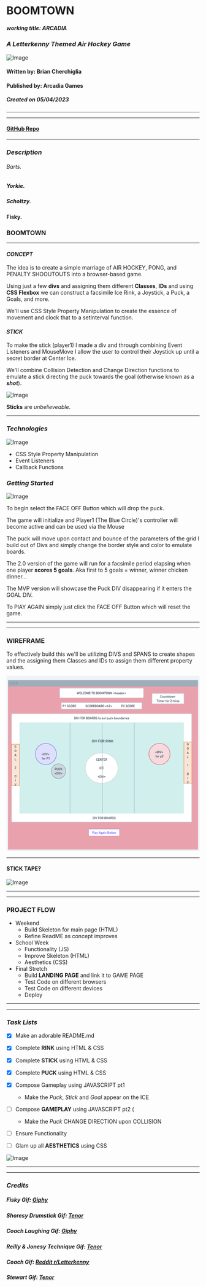 # **BOOMTOWN**
##### **working title:**  _ARCADIA_
### _A Letterkenny Themed Air Hockey Game_

![Image](https://media.tenor.com/IrfZ5LGhnckAAAAC/letterkenny-boomtown.gif)


#### Written by: Brian Cherchiglia
#### Published by: Arcadia Games
##### Created on 05/04/2023
***
***

#### [**GitHub Repo**](https://github.com/cherch173/arcadia)
***



### _**Description**_
###### Barts.
##### Yorkie.
##### Scholtzy.
#### Fisky.
### BOOMTOWN
***

#### _**CONCEPT**_

The idea is to create a simple marriage of AIR HOCKEY, PONG, and PENALTY SHOOUTOUTS into a browser-based game.

Using just a few **divs** and assigning them different **Classes**, **IDs** and using **CSS Flexbox** we can construct a facsimile Ice Rink, a Joystick, a Puck, a Goals, and more. 

We'll use CSS Style Property Manipulation to create the essence of movement and clock that to a setInterval function.


#### _**STICK**_ 

To make the stick (player1) I made a div and through combining Event Listeners and MouseMove I allow the user to control their Joystick up until a secret border at Center Ice.

We'll combine Collision Detection and Change Direction functions to emulate a stick directing the puck towards the goal (otherwise known as a _**shot**_).

![Image](https://media.tenor.com/kD3R5YQkmVgAAAAd/shoresy-sticks.gif)

**Sticks** are _unbelieveable_.

***

### _**Technologies**_

![Image](https://media.tenor.com/Ou43IQbE6YMAAAAd/letterkenny-jonesy-and-shorsey.gif)

- CSS Style Property Manipulation
- Event Listeners
- Callback Functions

### _**Getting Started**_
       
![Image](https://media4.giphy.com/media/25aH5q5MlW3XgpiX3v/giphy.gif?cid=6c09b952e039ebfaf587f81ce4bd459cc6f4406566bdf4dc&rid=giphy.gif&ct=g)

To begin select the FACE OFF Button which will drop the puck.

The game will initialize and Player1 (The Blue Circle)'s controller will become active and can be used via the Mouse

The puck will move upon contact and bounce of the parameters of the grid I build out of Divs and simply change the border style and color to emulate boards.

The 2.0 version of the game will run for a facsimile period elapsing when one player **scores 5 goals**. Aka first to 5 goals = winner, winner chicken dinner...

The MVP version will showcase the Puck DIV disappearing if it enters the GOAL DIV.

To PlAY AGAIN simply just click the FACE OFF Button which will reset the game.

***
***

### **WIREFRAME**
To effectively build this we'll be utilizing DIVS and SPANS to create shapes and the assigning them Classes and IDs to assign them different property values.

![Image](https://github.com/cherch173/arcadia/blob/main/wireframe_boomtown.png?raw=true)


***

#### **STICK TAPE?**
![Image](https://gifs.knuth.me/letterkenny/you_dont_need_it.gif)
***
***
### **PROJECT FLOW**
- Weekend
    - Build Skeleton for main page (HTML)
    - Refine ReadME as concept improves
- School Week 
    - Functionality (JS)
    - Improve Skeleton (HTML)
    - Aesthetics (CSS)
- Final Stretch
    - Build **LANDING PAGE** and link it to GAME PAGE
    - Test Code on different browsers
    - Test Code on different devices
    - Deploy

***
***

### _**Task Lists**_
- [x] Make an adorable README.md
- [X] Complete **RINK** using HTML & CSS
- [X] Complete **STICK** using HTML & CSS
- [X] Complete **PUCK** using HTML & CSS
- [X] Compose Gameplay using JAVASCRIPT pt1
    - Make the _Puck_, _Stick_ and _Goal_ appear on the ICE

- [ ] Compose **GAMEPLAY** using JAVASCRIPT pt2 (
    - Make the _Puck_ CHANGE DIRECTION upon COLLISION
- [ ] Ensure Functionality
- [ ] Glam up all **AESTHETICS** using CSS

![Image](https://media.tenor.com/ciShAY-mXXkAAAAC/wonderous-letterkenny.gif)
***
***
### _**Credits**_
##### Fisky Gif: [Giphy](https://media2.giphy.com/media/VgBk8EZQILIaPIJymY/giphy.gif)
##### Shoresy Drumstick Gif: [Tenor](https://media.tenor.com/kD3R5YQkmVgAAAAd/shoresy-sticks.gif0)
##### Coach Laughing Gif: [Giphy](https://media4.giphy.com/media/25aH5q5MlW3XgpiX3v/giphy.gif?cid=6c09b952e039ebfaf587f81ce4bd459cc6f4406566bdf4dc&rid=giphy.gif&ct=g)
##### Reilly & Jonesy Technique Gif:  [Tenor](https://media.tenor.com/Ou43IQbE6YMAAAAd/letterkenny-jonesy-and-shorsey.gif) 
##### Coach Gif: [Reddit r/Letterkenny](https://gifs.knuth.me/letterkenny/you_dont_need_it.gif)
##### Stewart Gif: [Tenor](https://media.tenor.com/ciShAY-mXXkAAAAC/wonderous-letterkenny.gif)